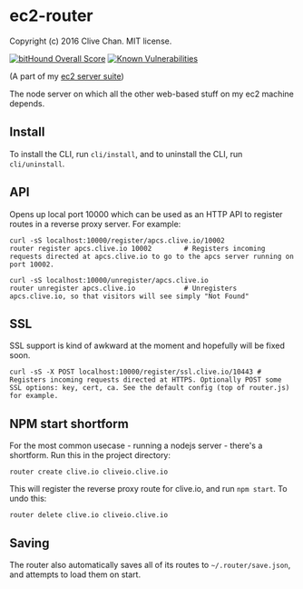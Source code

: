 ec2-router
==========
Copyright (c) 2016 Clive Chan.
MIT license.

[![bitHound Overall Score](https://www.bithound.io/github/cchan/ec2-router/badges/score.svg)](https://www.bithound.io/github/cchan/ec2-router)
[![Known Vulnerabilities](https://snyk.io/test/github/cchan/ec2-router/badge.svg)](https://snyk.io/test/github/cchan/ec2-router)

(A part of my [ec2 server suite](https://github.com/cchan/ec2))

The node server on which all the other web-based stuff on my ec2 machine depends.

## Install
To install the CLI, run `cli/install`, and to uninstall the CLI, run `cli/uninstall`.

## API
Opens up local port 10000 which can be used as an HTTP API to register routes in a reverse proxy server. For example:

    curl -sS localhost:10000/register/apcs.clive.io/10002
    router register apcs.clive.io 10002        # Registers incoming requests directed at apcs.clive.io to go to the apcs server running on port 10002.
    
    curl -sS localhost:10000/unregister/apcs.clive.io
    router unregister apcs.clive.io            # Unregisters apcs.clive.io, so that visitors will see simply "Not Found"

## SSL
SSL support is kind of awkward at the moment and hopefully will be fixed soon.

    curl -sS -X POST localhost:10000/register/ssl.clive.io/10443 # Registers incoming requests directed at HTTPS. Optionally POST some SSL options: key, cert, ca. See the default config (top of router.js) for example.

## NPM start shortform
For the most common usecase - running a nodejs server - there's a shortform. Run this in the project directory:

    router create clive.io cliveio.clive.io

This will register the reverse proxy route for clive.io, and run `npm start`. To undo this:

    router delete clive.io cliveio.clive.io

## Saving
The router also automatically saves all of its routes to `~/.router/save.json`, and attempts to load them on start.
